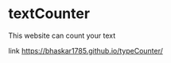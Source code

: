 # textCounter
This website can count your text
   


link https://bhaskar1785.github.io/typeCounter/